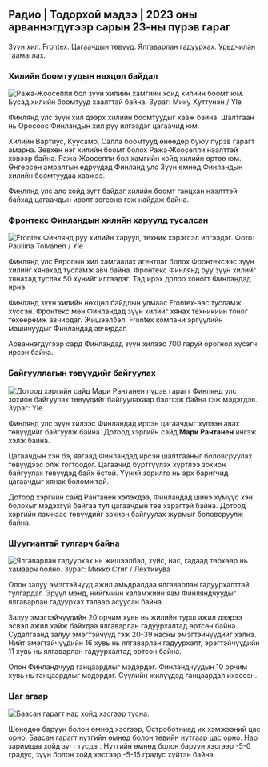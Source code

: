 ## Радио \| Тодорхой мэдээ \| 2023 оны арваннэгдүгээр сарын 23-ны пүрэв гараг

Зүүн хил. Frontex. Цагаачдын төвүүд. Ялгаварлан гадуурхах. Урьдчилан таамаглах.

### Хилийн боомтуудын нөхцөл байдал

![Ража-Жоосеппи бол зүүн хилийн хамгийн хойд хилийн боомт юм. Бусад хилийн боомтууд хаалттай байна. Зураг: Мику Хуттунэн / Yle](https://images.cdn.yle.fi/image/upload/c_crop,h_3216,w_5712,x_0,y_421/ar_1.7777777777777777,c_fill,g_faces,w_02/d_07q_auto:eco/f_auto/fl_lossy/v1700751077/39-1205645655f665a86285)

Финлянд улс зүүн хил дээрх хилийн боомтуудыг хааж байна. Шалтгаан нь Оросоос Финландын хил рүү илгээдэг цагаачид юм.

Хилийн Вартиус, Куусамо, Салла боомтууд өнөөдөр буюу пүрэв гарагт амарна. Зөвхөн нэг хилийн боомт болох Ража-Жоосеппи нээлттэй хэвээр байна. Ража-Жоосеппи бол хамгийн хойд хилийн өртөө юм. Өнгөрсөн амралтын өдрүүдэд Финланд улс Зүүн өмнөд Финландын хилийн боомтуудаа хаажээ.

Финлянд улс алс хойд зүгт байдаг хилийн боомт ганцхан нээлттэй байхад цагаачдын ирэлт зогсоно гэж найдаж байна.

### Фронтекс Финландын хилийн харуулд тусалсан

![Frontex Финлянд руу хилийн харуул, техник хэрэгсэл илгээдэг. Фото: Pauliina Tolvanen / Yle](https://images.cdn.yle.fi/image/upload/c_crop,h_1080,w_1919,x_0,y_0/ar_1.777777777777777,c_fill,g_faces,h_pr_610/d.q_auto:eco/f_auto/fl_lossy/v1663055873/39-100697563203716d9ecd)

Финлянд улс Европын хил хамгаалах агентлаг болох Фронтексээс зүүн хилийг хянахад тусламж авч байна. Фронтекс Финлянд руу зүүн хилийг хянахад туслах 50 хүнийг илгээдэг. Тэд ирэх долоо хоногт Финландад ирнэ.

Финланд зүүн хилийн нөхцөл байдлын улмаас Frontex-ээс тусламж хүссэн. Фронтекс мөн Финландад зүүн хилийг хянах техникийн тоног төхөөрөмж авчирдаг. Жишээлбэл, Frontex компани эргүүлийн машинуудыг Финландад авчирдаг.

Арваннэгдүгээр сард Финландад зүүн хилээс 700 гаруй орогнол хүсэгч ирсэн байна.

### Байгууллагын төвүүдийг байгуулах

![Дотоод хэргийн сайд Мари Рантанен пүрэв гарагт Финлянд улс зохион байгуулах төвүүдийг байгуулахаар бэлтгэж байна гэж мэдэгдэв. Зураг: Yle](https://images.cdn.yle.fi/image/upload/c_crop,h_1080,w_1919,x_0,y_0/ar_1.7777777777777777,c_fill,g_faces,h_675,w_12010:dpr_auto/e/f_auto/fl_lossy/v1700721586/39-1205201655eed1e81849)

Финлянд улс зүүн хилээс Финландад ирсэн цагаачдыг хүлээн авах төвүүдийг байгуулж байна. Дотоод хэргийн сайд **Мари Рантанен** ингэж хэлж байна.

Цагаачдын хэн бэ, яагаад Финландад ирсэн шалтгааныг боловсруулах төвүүдээс олж тогтоодог. Цагаачид бүртгүүлэх хүртлээ зохион байгуулах төвүүдэд байх ёстой. Үүний зорилго нь эрх баригчид цагаачдыг хянах боломжтой.

Дотоод хэргийн сайд Рантанен хэлэхдээ, Финландад шинэ хүмүүс хэн болохыг мэдэхгүй байгаа тул цагаачдын төв хэрэгтэй байна. Дотоод хэргийн яамнаас төвүүдийг зохион байгуулах журмыг боловсруулж байна.

### Шуугиантай тулгарч байна

![Ялгаварлан гадуурхах нь жишээлбэл, хүйс, нас, гадаад төрхөөр нь хамаарч болно. Зураг: Микко Стиг / Лехтикува](https://images.cdn.yle.fi/image/upload/c_crop,h_2394,w_4256,x_0,y_110/ar_1.777777777777777,c_fill,g_faces501w,c_fill,g_faces501d,q_auto:eco/f_auto/fl_lossy/v1700718446/39-1205193655ee719688c7)

Олон залуу эмэгтэйчүүд ажил амьдралдаа ялгаварлан гадуурхалттай тулгардаг. Эрүүл мэнд, нийгмийн халамжийн яам Финляндчуудыг ялгаварлан гадуурхах талаар асуусан байна.

Залуу эмэгтэйчүүдийн 20 орчим хувь нь жилийн турш ажил дээрээ эсвэл ажил хайж байхдаа ялгаварлан гадуурхалтад өртсөн байна. Судалгаанд залуу эмэгтэйчүүд гэж 20-39 насны эмэгтэйчүүдийг хэлнэ. Нийт эмэгтэйчүүдийн 16 хувь нь ялгаварлан гадуурхалт, эрэгтэйчүүдийн 11 хувь нь ялгаварлан гадуурхалтад өртсөн байна.

Олон Финландчууд ганцаардлыг мэдэрдэг. Финландчуудын 10 орчим хувь нь ганцаардлыг мэдэрдэг. Сүүлийн жилүүдэд ганцаардал ихэссэн.

### Цаг агаар

![Баасан гарагт нар хойд хэсгээр тусна.](https://images.cdn.yle.fi/image/upload/c_crop,h_1080,w_1919,x_0,y_0/ar_1.7777777777777777,c_fill,g_faces,h_6w_1200/dpr_1.0/q_auto:eco/f_auto/fl_lossy/v1700752778/39-1205671655f6d69ed984)

Шөнөдөө баруун болон өмнөд хэсгээр, Остроботниад их хэмжээний цас орно. Баасан гарагт нутгийн өмнөд болон төвийн нутгаар цас орно. Нар заримдаа хойд зүгт тусдаг. Нутгийн өмнөд болон баруун хэсгээр -5-0 градус, зүүн болон хойд хэсгээр -5-15 градус хүйтэн байна.